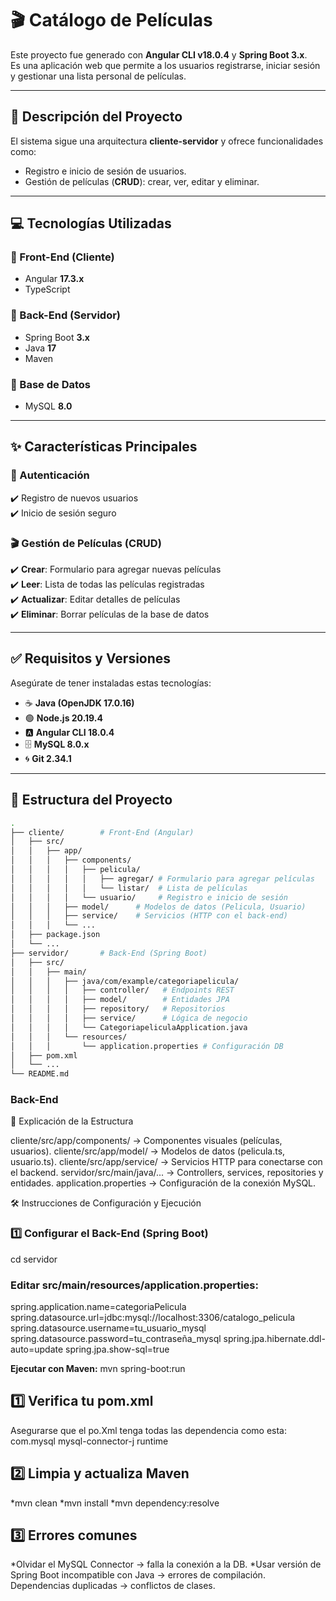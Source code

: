 # 🎬 Catálogo de Películas

Este proyecto fue generado con **Angular CLI v18.0.4** y **Spring Boot 3.x**.  
Es una aplicación web que permite a los usuarios registrarse, iniciar sesión y gestionar una lista personal de películas.

---

## 📝 Descripción del Proyecto
El sistema sigue una arquitectura **cliente-servidor** y ofrece funcionalidades como:

- Registro e inicio de sesión de usuarios.
- Gestión de películas (**CRUD**): crear, ver, editar y eliminar.

---

## 💻 Tecnologías Utilizadas

### 🔹 Front-End (Cliente)
- Angular **17.3.x**
- TypeScript

### 🔹 Back-End (Servidor)
- Spring Boot **3.x**
- Java **17**
- Maven

### 🔹 Base de Datos
- MySQL **8.0**

---

## ✨ Características Principales

### 🔐 Autenticación
✔️ Registro de nuevos usuarios  
✔️ Inicio de sesión seguro  

### 🎬 Gestión de Películas (CRUD)
✔️ **Crear**: Formulario para agregar nuevas películas  
✔️ **Leer**: Lista de todas las películas registradas  
✔️ **Actualizar**: Editar detalles de películas  
✔️ **Eliminar**: Borrar películas de la base de datos  

---

## ✅ Requisitos y Versiones

Asegúrate de tener instaladas estas tecnologías:

- ☕ **Java (OpenJDK 17.0.16)**
- 🟢 **Node.js 20.19.4**
- 🅰️ **Angular CLI 18.0.4**
- 🗄️ **MySQL 8.0.x**
- 🌀 **Git 2.34.1**

---

## 📂 Estructura del Proyecto

```bash
.
├── cliente/        # Front-End (Angular)
│   ├── src/
│   │   ├── app/
│   │   │   ├── components/
│   │   │   │   ├── pelicula/
│   │   │   │   │   ├── agregar/ # Formulario para agregar películas
│   │   │   │   │   └── listar/  # Lista de películas
│   │   │   │   └── usuario/     # Registro e inicio de sesión
│   │   │   ├── model/      # Modelos de datos (Pelicula, Usuario)
│   │   │   ├── service/    # Servicios (HTTP con el back-end)
│   │   │   └── ...
│   ├── package.json
│   └── ...
├── servidor/       # Back-End (Spring Boot)
│   ├── src/
│   │   ├── main/
│   │   │   ├── java/com/example/categoriapelicula/
│   │   │   │   ├── controller/   # Endpoints REST
│   │   │   │   ├── model/        # Entidades JPA
│   │   │   │   ├── repository/   # Repositorios
│   │   │   │   ├── service/      # Lógica de negocio
│   │   │   │   └── CategoriapeliculaApplication.java
│   │   │   └── resources/
│   │   │       └── application.properties # Configuración DB
│   ├── pom.xml
│   └── ...
└── README.md
```
### Back-End
🧠 Explicación de la Estructura

cliente/src/app/components/ → Componentes visuales (películas, usuarios).
cliente/src/app/model/ → Modelos de datos (pelicula.ts, usuario.ts).
cliente/src/app/service/ → Servicios HTTP para conectarse con el backend.
servidor/src/main/java/... → Controllers, services, repositories y entidades.
application.properties → Configuración de la conexión MySQL.

🛠️ Instrucciones de Configuración y Ejecución
### 1️⃣ Configurar el Back-End (Spring Boot)
cd servidor

### Editar src/main/resources/application.properties:

spring.application.name=categoriaPelicula
spring.datasource.url=jdbc:mysql://localhost:3306/catalogo_pelicula
spring.datasource.username=tu_usuario_mysql
spring.datasource.password=tu_contraseña_mysql
spring.jpa.hibernate.ddl-auto=update
spring.jpa.show-sql=true

**Ejecutar con Maven:**
mvn spring-boot:run

## 1️⃣ Verifica tu pom.xml
Asegurarse que el po.Xml tenga todas las dependencia como esta:
<dependency>
    <groupId>com.mysql</groupId>
    <artifactId>mysql-connector-j</artifactId>
    <scope>runtime</scope> <!-- COLOCAR -->
</dependency> 

## 2️⃣ Limpia y actualiza Maven
*mvn clean
*mvn install
*mvn dependency:resolve

## 3️⃣ Errores comunes

*Olvidar el MySQL Connector → falla la conexión a la DB.
*Usar versión de Spring Boot incompatible con Java → errores de compilación.
Dependencias duplicadas → conflictos de clases.

